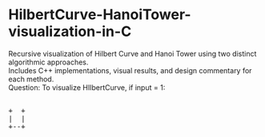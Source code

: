 # HilbertCurve-HanoiTower-visualization-in-C
Recursive visualization of Hilbert Curve and Hanoi Tower using two distinct algorithmic approaches.<br>
Includes C++ implementations, visual results, and design commentary for each method.<br>
Question: To visualize HIlbertCurve, if input = 1:
<pre><br>+  +
|  |
+--+<br></pre>